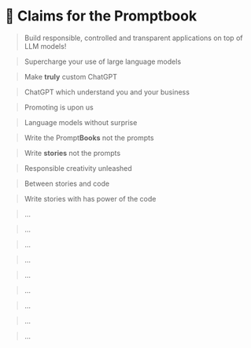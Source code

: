 # 🤍 Claims for the Promptbook

> Build responsible, controlled and transparent applications on top of LLM models!

> Supercharge your use of large language models

> Make **truly** custom ChatGPT 

> ChatGPT which understand you and your business 

> Promoting is upon us

> Language models without surprise 

> Write the Prompt**Books** not the prompts

> Write **stories** not the prompts 

> Responsible creativity unleashed 

> Between stories and code

> Write stories with has power of the code

> ...

> ...

> ...

> ...

> ...

> ...

> ...

> ...

> ...
